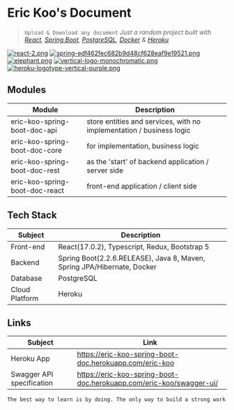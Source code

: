 # Eric Koo's Document
> `Upload & Download any document`
> _Just a random project built with [React], [Spring Boot], [PostgreSQL], [Docker] & [Heroku]_

[![react-2.png](https://i.postimg.cc/XYhjD9Dr/react-2.png)](https://postimg.cc/rD12DRTT) [![spring-edf462fec682b9d48cf628eaf9e19521.png](https://i.postimg.cc/BnbB4GZj/spring-edf462fec682b9d48cf628eaf9e19521.png)](https://postimg.cc/jDV74m7T) [![elephant.png](https://i.postimg.cc/sxB33XLn/elephant.png)](https://postimg.cc/y3zMPVs9) [![vertical-logo-monochromatic.png](https://i.postimg.cc/XvmgJ11n/vertical-logo-monochromatic.png)](https://postimg.cc/06GSXnq4) [![heroku-logotype-vertical-purple.png](https://i.postimg.cc/T3Zxcfpm/heroku-logotype-vertical-purple.png)](https://postimg.cc/Sn7HS0LN)

## Modules
| Module | Description |
| ------ | ------ |
| eric-koo-spring-boot-doc-api | store entities and services, with no implementation / business logic |
| eric-koo-spring-boot-doc-core | for implementation, business logic |
| eric-koo-spring-boot-doc-rest | as the 'start' of backend application / server side |
| eric-koo-spring-boot-doc-react | front-end application / client side |

## Tech Stack
| Subject | Description |
| ------ | ------ |
| Front-end | React(17.0.2), Typescript, Redux, Bootstrap 5 |
| Backend | Spring Boot(2.2.6.RELEASE), Java 8, Maven, Spring JPA/Hibernate, Docker |
| Database | PostgreSQL |
| Cloud Platform | Heroku |

## Links
| Subject | Link |
| ------ | ------ |
| Heroku App | https://eric-koo-spring-boot-doc.herokuapp.com/eric-koo |
| Swagger API specification | https://eric-koo-spring-boot-doc.herokuapp.com/eric-koo/swagger-ui/ |

```sh
The best way to learn is by doing. The only way to build a strong work ethic is getting your hands dirty. - Alex Spanos
```

[//]: # (These are reference links used in the body of this note and get stripped out when the markdown processor does its job. There is no need to format nicely because it shouldn't be seen. Thanks SO - http://stackoverflow.com/questions/4823468/store-comments-in-markdown-syntax)

[React]: <https://reactjs.org/>
[Spring Boot]: <https://spring.io/projects/spring-boot>
[PostgreSQL]: <https://www.postgresql.org>
[Heroku]: <https://www.heroku.com>
[Docker]: <https://www.docker.com>
